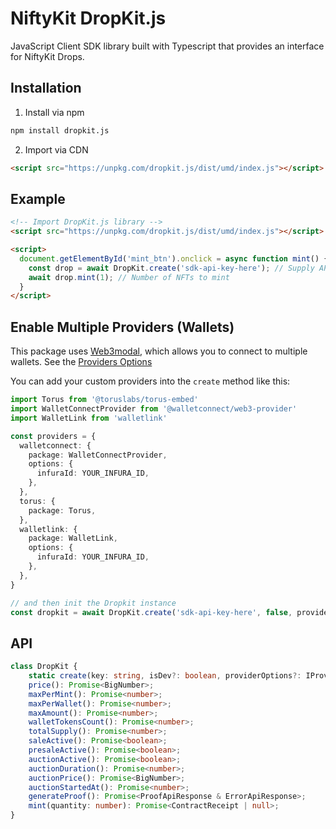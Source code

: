 # NiftyKit DropKit.js

JavaScript Client SDK library built with Typescript that provides an interface for NiftyKit Drops.

## Installation

1. Install via npm

```bash
npm install dropkit.js
```

2. Import via CDN

```html
<script src="https://unpkg.com/dropkit.js/dist/umd/index.js"></script>
```

## Example

```html
<!-- Import DropKit.js library -->
<script src="https://unpkg.com/dropkit.js/dist/umd/index.js"></script>

<script>
  document.getElementById('mint_btn').onclick = async function mint() {
    const drop = await DropKit.create('sdk-api-key-here'); // Supply API key
    await drop.mint(1); // Number of NFTs to mint
  }
</script>
```

## Enable Multiple Providers (Wallets)

This package uses [Web3modal](https://github.com/Web3Modal/web3modal), which allows you to connect to multiple wallets.
See the [Providers Options](https://github.com/Web3Modal/web3modal#provider-options)

You can add your custom providers into the `create` method like this:

```typescript
import Torus from '@toruslabs/torus-embed'
import WalletConnectProvider from '@walletconnect/web3-provider'
import WalletLink from 'walletlink'

const providers = {
  walletconnect: {
    package: WalletConnectProvider,
    options: {
      infuraId: YOUR_INFURA_ID,
    },
  },
  torus: {
    package: Torus,
  },
  walletlink: {
    package: WalletLink,
    options: {
      infuraId: YOUR_INFURA_ID,
    },
  },
}

// and then init the Dropkit instance
const dropkit = await DropKit.create('sdk-api-key-here', false, providers);
```

## API

```typescript
class DropKit {
    static create(key: string, isDev?: boolean, providerOptions?: IProviderOptions): Promise<DropKit | null>;
    price(): Promise<BigNumber>;
    maxPerMint(): Promise<number>;
    maxPerWallet(): Promise<number>;
    maxAmount(): Promise<number>;
    walletTokensCount(): Promise<number>;
    totalSupply(): Promise<number>;
    saleActive(): Promise<boolean>;
    presaleActive(): Promise<boolean>;
    auctionActive(): Promise<boolean>;
    auctionDuration(): Promise<number>;
    auctionPrice(): Promise<BigNumber>;
    auctionStartedAt(): Promise<number>;
    generateProof(): Promise<ProofApiResponse & ErrorApiResponse>;
    mint(quantity: number): Promise<ContractReceipt | null>;
}
```
